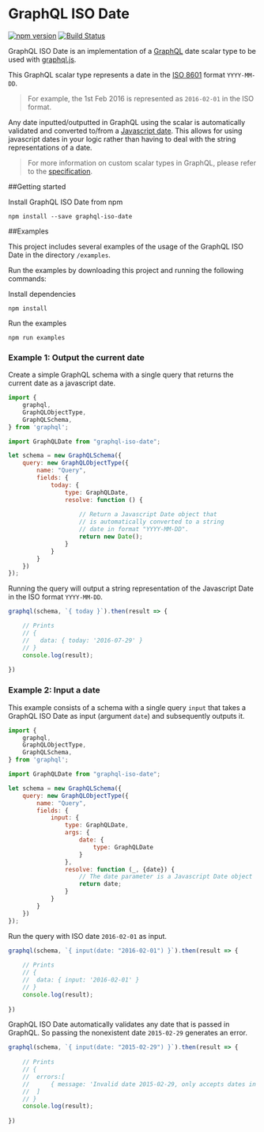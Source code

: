 # GraphQL ISO Date
[![npm version](https://badge.fury.io/js/graphql-iso-date.svg)](http://badge.fury.io/js/graphql-iso-date)
[![Build Status](https://travis-ci.org/excitement-engineer/graphql-iso-date.svg?branch=master)](https://travis-ci.org/excitement-engineer/graphql-iso-date)

GraphQL ISO Date is an implementation of a [GraphQL](https://facebook.github.io/graphql/) date scalar type to be used with [graphql.js](https://github.com/graphql/graphql-js). 

This GraphQL scalar type represents a date in the [ISO 8601](https://en.wikipedia.org/wiki/ISO_8601) format `YYYY-MM-DD`.

>For example, the 1st Feb 2016 is represented as `2016-02-01` in the ISO format. 

Any date inputted/outputted in GraphQL using the scalar is automatically validated and converted to/from a [Javascript date](https://developer.mozilla.org/en-US/docs/Web/JavaScript/Reference/Global_Objects/Date). This allows for using javascript dates in your logic rather than having to deal with the string representations of a date.

> For more information on custom scalar types in GraphQL, please refer to the [specification](https://facebook.github.io/graphql/#sec-Scalars).

##Getting started

Install GraphQL ISO Date from npm

```
npm install --save graphql-iso-date
```

##Examples

This project includes several examples of the usage of the GraphQL ISO Date in the directory `/examples`.

Run the examples by downloading this project and running the following commands:

Install dependencies

```
npm install
```

Run the examples

```
npm run examples
```


### Example 1: Output the current date

Create a simple GraphQL schema with a single query that returns the current date as a javascript date.

```js
import {
    graphql,
    GraphQLObjectType,
    GraphQLSchema,
} from 'graphql';

import GraphQLDate from "graphql-iso-date";

let schema = new GraphQLSchema({
    query: new GraphQLObjectType({
        name: "Query",
        fields: {
            today: {
                type: GraphQLDate,
                resolve: function () {
                
                    // Return a Javascript Date object that
                    // is automatically converted to a string
                    // date in format "YYYY-MM-DD".
                    return new Date();
                }
            }
        }
    })
});
```

Running the query will output a string representation of the Javascript Date in the ISO format `YYYY-MM-DD`.

```js
graphql(schema, `{ today }`).then(result => {

    // Prints
    // { 
    //	 data: { today: '2016-07-29' } 
    // }
    console.log(result);
    
})
```


### Example 2: Input a date

This example consists of a schema with a single query `input` that takes a GraphQL ISO Date as input (argument `date`) and subsequently outputs it.

```js
import {
    graphql,
    GraphQLObjectType,
    GraphQLSchema,
} from 'graphql';

import GraphQLDate from "graphql-iso-date";

let schema = new GraphQLSchema({
    query: new GraphQLObjectType({
        name: "Query",
        fields: {
            input: {
                type: GraphQLDate,
                args: {
                    date: {
                        type: GraphQLDate
                    }
                },
                resolve: function (_, {date}) {
                    // The date parameter is a Javascript Date object
                    return date;
                }
            }
        }
    })
});
```

Run the query with ISO date `2016-02-01` as input.

```js
graphql(schema, `{ input(date: "2016-02-01") }`).then(result => {
    
    // Prints
    // { 
    //	data: { input: '2016-02-01' } 
    // }
    console.log(result);
        
})
```

GraphQL ISO Date automatically validates any date that is passed in GraphQL. So passing the nonexistent date `2015-02-29` generates an error.

```js
graphql(schema, `{ input(date: "2015-02-29") }`).then(result => {
    
    // Prints
    // { 
    // 	errors:[ 
    // 		{ message: 'Invalid date 2015-02-29, only accepts dates in format 'YYYY-MM-DD'' } 
    //	] 
    // }
    console.log(result);
        
})
```
